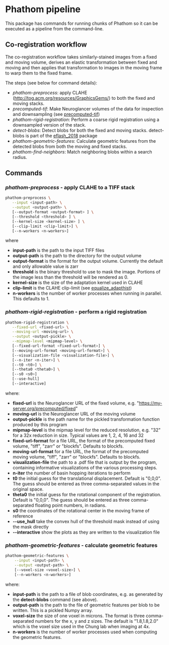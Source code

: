 # Phathom pipeline

This package has commands for running chunks of Phathom so
it can be executed as a pipeline from the command-line.

## Co-registration workflow

The co-registration workflow takes similarly-stained images from a
fixed and moving volume, derives an elastic transformation between
fixed and moving and then applies that transformation to images in
the moving frame to warp them to the fixed frame.

The steps (see below for command details):

* *phathom-preprocess*: apply CLAHE
(http://tog.acm.org/resources/GraphicsGems/) to both the fixed and
 moving stacks.
* *precomputed-tif*: Make Neuroglancer volumes of the data for
inspection and downsampling (see [precomputed-tif](https://github.com/chunglabmit/precomputed-tif))
* *phathom-rigid-registration*: Perform a coarse rigid registration
using a downsampled version of the stack.
* *detect-blobs*: Detect blobs for both the fixed and moving stacks.
detect-blobs is part of the [eflash_2018](https://github.com/chunglabmit/eflash_2018)
package
* *phathom-geometric-features*: Calculate geometric features from
the detected blobs from both the moving and fixed stacks.
* *phathom-find-neighbors*: Match neighboring blobs within a search
radius.

## Commands

### *phathom-preprocess* - apply CLAHE to a TIFF stack

```bash
phathom-preprocess \
   --input <input-path> \
   --output <output-path> \
   [--output-format <output-format> ] \
   [--threshold <threshold> ] \
   [--kernel-size <kernel-size> ] \
   [--clip-limit <clip-limit>] \
   [--n-workers <n-workers>]
```
where

* **input-path** is the path to the input TIFF files
* **output-path** is the path to the directory for the output volume
* **output-format** is the format for the output volume. Currently
  the default and only allowable value is zarr
* **threshold** is the binary threshold to use to mask the image.
Portions of the image less than the threshold will be rendered as 0.
* **kernel-size** is the size of the adaptation kernel used in CLAHE
* **clip-limit** is the CLAHE clip-limit (see [equalize_adapthist](https://scikit-image.org/docs/dev/api/skimage.exposure.html#skimage.exposure.equalize_adapthist))
* **n-workers** is the number of worker processes when running
in parallel. This defaults to 1.

### *phathom-rigid-registration* - perform a rigid registration

```bash
phathom-rigid-registration \
   --fixed-url <fixed-url> \
   --moving-url <moving-url> \
   --output <output-pickle> \
   --mipmap-level <mipmap-level> \
   [--fixed-url-format <fixed-url-format>] \
   [--moving-url-format <moving-url-format>] \
   [--visualization-file <visualization-file>] \
   [--n-iter <n-iter>] \
   [--t0 <t0>] \
   [--theta0 <theta0>] \
   [--s0 <s0>]
   [--use-hull]
   [--interactive]
```

where:
* **fixed-url** is the Neuroglancer URL of the fixed volume, e.g.
"https://my-server.org/precomputed/fixed"
* **moving-url** is the Neuroglancer URL of the moving volume
* **output-pickle** is the path name for the pickled transformation
function produced by this program
* **mipmap-level** is the mipmap level for the reduced resolution, e.g.
"32" for a 32x reduction in size. Typical values are 1, 2, 4, 16 and 32
* **fixed-url-format** for a file URL, the format of the precomputed
fixed volume, "tiff", "zarr" or "blockfs". Defaults to blockfs.
* **moving-url-format** for a file URL, the format of the precomputed
moving volume, "tiff", "zarr" or "blockfs". Defaults to blockfs.
* **visualization-file** the path to a .pdf file that is output by
the program, containing informative visualizations of the various
processing steps.
* **n-iter** the number of basin hopping iterations to perform
* **t0** the initial guess for the translational displacement. Default
is "0,0,0". The guess should be entered as three comma-separated values
in the original space.
* **theta0** the initial guess for the rotational component of the
registration. Default is "0,0,0". The guess should be entered as
three comma-separated floating point numbers, in radians.
* **s0** the coordinates of the rotational center in the moving frame
of reference
* **--use_hull** take the convex hull of the threshold mask instead
of using the mask directly
* **--interactive** show the plots as they are written to the
visualization file

### *phathom-geometric-features* - calculate geometric features

```bash
phathom-geometric-features \
    --input <input-path> \
    --output <output-path> \
    [--voxel-size <voxel-size>] \
    [--n-workers <n-workers>]
```

where:
* **input-path** is the path to a file of blob coordinates, e.g. as
generated by the **detect-blobs** command (see above).
* **output-path** is the path to the file of geometric features per
blob to be written. This is a pickled Numpy array.
* **voxel-size** the size of one voxel in microns. The format is
three comma-separated numbers for the x, y and z sizes. The default
is "1.8,1.8,2.0" which is the voxel size used in the Chung lab
when imaging at 4x.
* **n-workers** is the number of worker processes used when computing
the geometric features.